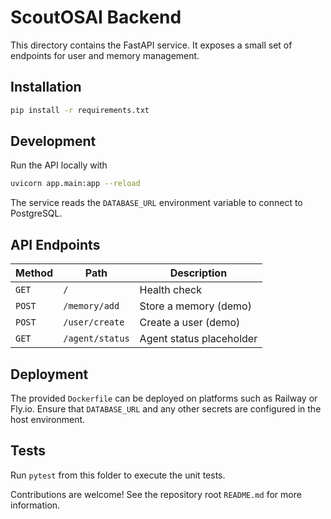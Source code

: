 # ScoutOSAI Backend

This directory contains the FastAPI service.  It exposes a small set of endpoints
for user and memory management.

## Installation

```bash
pip install -r requirements.txt
```

## Development

Run the API locally with

```bash
uvicorn app.main:app --reload
```

The service reads the `DATABASE_URL` environment variable to connect to
PostgreSQL.

## API Endpoints

| Method | Path          | Description               |
| ------ | ------------- | ------------------------- |
| `GET`  | `/`           | Health check              |
| `POST` | `/memory/add` | Store a memory (demo)     |
| `POST` | `/user/create`| Create a user (demo)      |
| `GET`  | `/agent/status`| Agent status placeholder |

## Deployment

The provided `Dockerfile` can be deployed on platforms such as Railway or
Fly.io.  Ensure that `DATABASE_URL` and any other secrets are configured in the
host environment.

## Tests

Run `pytest` from this folder to execute the unit tests.

Contributions are welcome!  See the repository root `README.md` for more
information.
